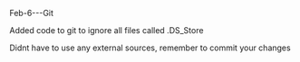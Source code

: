 Feb-6---Git

Added code to git to ignore all files called .DS_Store

Didnt have to use any external sources, remember to commit your changes
